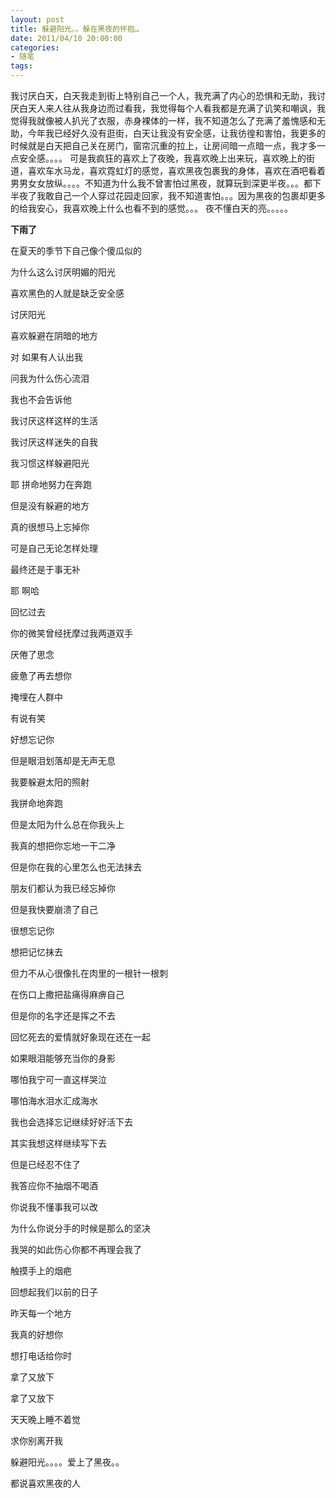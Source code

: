 ```yaml
---
layout: post
title: 躲避阳光。。躲在黑夜的怀抱…
date: 2011/04/10 20:00:00
categories: 
- 随笔
tags: 
---
```


我讨厌白天，白天我走到街上特别自己一个人，我充满了内心的恐惧和无助，我讨厌白天人来人往从我身边而过看我，我觉得每个人看我都是充满了讥笑和嘲讽，我觉得我就像被人扒光了衣服，赤身裸体的一样，我不知道怎么了充满了羞愧感和无助，今年我已经好久没有逛街，白天让我没有安全感，让我彷徨和害怕，我更多的时候就是白天把自己关在房门，窗帘沉重的拉上，让房间暗一点暗一点，我才多一点安全感。。。。 可是我疯狂的喜欢上了夜晚，我喜欢晚上出来玩，喜欢晚上的街道，喜欢车水马龙，喜欢霓虹灯的感觉，喜欢黑夜包裹我的身体，喜欢在酒吧看着男男女女放纵。。。。不知道为什么我不曾害怕过黑夜，就算玩到深更半夜。。。都下半夜了我敢自己一个人穿过花园走回家，我不知道害怕。。。因为黑夜的包裹却更多的给我安心，我喜欢晚上什么也看不到的感觉。。。 夜不懂白天的亮。。。。。

**下雨了**

在夏天的季节下自己像个傻瓜似的

为什么这么讨厌明媚的阳光

喜欢黑色的人就是缺乏安全感

讨厌阳光

喜欢躲避在阴暗的地方

对 如果有人认出我

问我为什么伤心流泪

我也不会告诉他

我讨厌这样这样的生活

我讨厌这样迷失的自我

我习惯这样躲避阳光

耶 拼命地努力在奔跑

但是没有躲避的地方

真的很想马上忘掉你

可是自己无论怎样处理

最终还是于事无补

耶 啊哈

回忆过去

你的微笑曾经抚摩过我两道双手

厌倦了思念

疲惫了再去想你

掩埋在人群中

有说有笑

好想忘记你

但是眼泪划落却是无声无息

我要躲避太阳的照射

我拼命地奔跑

但是太阳为什么总在你我头上

我真的想把你忘地一干二净

但是你在我的心里怎么也无法抹去

朋友们都认为我已经忘掉你

但是我快要崩溃了自己

很想忘记你

想把记忆抹去

但力不从心很像扎在肉里的一根针一根刺

在伤口上撒把盐痛得麻痹自己

但是你的名字还是挥之不去

回忆死去的爱情就好象现在还在一起

如果眼泪能够充当你的身影

哪怕我宁可一直这样哭泣

哪怕海水泪水汇成海水

我也会选择忘记继续好好活下去

其实我想这样继续写下去

但是已经忍不住了

我答应你不抽烟不喝酒

你说我不懂事我可以改

为什么你说分手的时候是那么的坚决

我哭的如此伤心你都不再理会我了

触摸手上的烟疤

回想起我们以前的日子

昨天每一个地方

我真的好想你

想打电话给你时

拿了又放下

拿了又放下

天天晚上睡不着觉

求你别离开我

躲避阳光。。。。爱上了黑夜。。

都说喜欢黑夜的人
